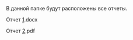 В данной папке будут расположены все отчеты.

Отчет [1](https://github.com/zero777c/ProjectPractice-Agamir.G-241-339/blob/main/reports/Отчет.docx).docx

Отчет [2](https://github.com/zero777c/ProjectPractice-Agamir.G-241-339/blob/main/reports/Отчета.pdf).pdf
